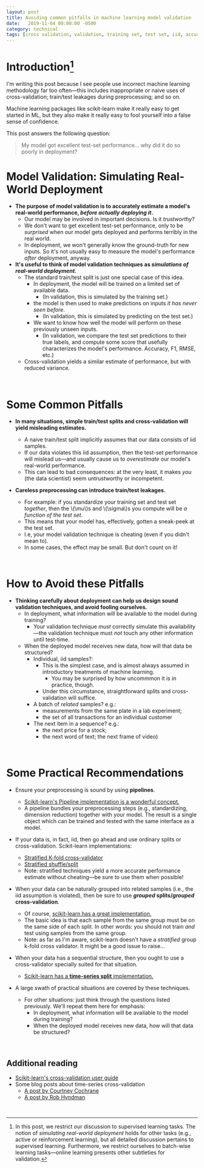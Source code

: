 ```yaml
---
layout: post
title: Avoiding common pitfalls in machine learning model validation
date:   2019-11-04 00:00:00 -0500
category: technical 
tags: [cross validation, validation, training set, test set, iid, accuracy] 
---
```


# Introduction[^1] 

I'm writing this post because I see people use incorrect
machine learning methodology far too often&mdash;this includes inappropriate 
or naive uses of cross-validation; train/test leakages during preprocessing; and so on. 

Machine learning packages like scikit-learn make it really easy to get started in ML, 
but they also make it really easy to fool yourself into a false sense of confidence.

This post answers the following question:

> My model got excellent test-set performance... why did it do so poorly in deployment?

[^1]: In this post, we restrict our discussion to supervised learning tasks. The notion of _simulating real-world deployment_ holds for other tasks (e.g., active or reinforcement learning), but all detailed discussion pertains to supervised learning. Furthermore, we restrict ourselves to batch-wise learning tasks&mdash;online learning presents other subtleties for validation.

<!---
<br> 

<center>
<img src="{{ site.baseurl }}/assets/images/king-of-hill-sklearn-meme.png" alt="sklearn king of hill"  width="320" height="420">
</center>

<br>
-->

# Model Validation: Simulating Real-World Deployment
* **The purpose of model validation is to accurately estimate a model's real-world performance, _before actually deploying it_.**
    * Our model may be involved in important decisions. Is it _trustworthy_?
    * We don't want to get excellent test-set performance, only to be _surprised_ when our model gets deployed and performs terribly in the real world.
    * In deployment, we won't generally know the ground-truth for new inputs.
    So it's not usually easy to measure the model's performance _after_ deployment, anyway.
* **It's useful to think of model validation techniques as _simulations of real-world deployment._**
    - The standard train/test split is just one special case of this idea.
        * In deployment, the model will be trained on a limited set of available data. 
            - (In validation, this is simulated by the training set.)
        * the model is then used to make predictions on inputs _it has never seen before_.
            - (In validation, this is simulated by predicting on the test set.)
        * We want to know how well the model will perform on these previously unseen inputs.
            - (In validation, we compare the test set predictions to their true labels, and compute some score that usefully characterizes the model's performance. Accuracy, F1, RMSE, etc.)
    - Cross-validation yields a similar estimate of performance, but with reduced variance.

<br>

# Some Common Pitfalls

* **In many situations, simple train/test splits and cross-validation will yield misleading estimates.**
    - A naive train/test split implicitly assumes that our data consists of iid samples.
    - If our data violates this iid assumption, then the test-set performance will mislead us&mdash;and usually cause us to _overestimate_ our model's real-world performance.
    - This can lead to bad consequences: at the very least, it makes _you_ (the data scientist) seem untrustworthy or incompetent.

* **Careless preprocessing can introduce train/test leakages.**
    - For example: if you standardize your training set and test set _together_, then the \\(\mu\\)s and \\(\sigma\\)s you compute will be _a function of the test set_.
    - This means that your model has, effectively, gotten a sneak-peek at the test set.
    - I.e, your model validation technique is cheating (even if you didn't mean to).
    - In some cases, the effect may be small. But don't count on it!

<br> 

# How to Avoid these Pitfalls

* **Thinking carefully about deployment can help us design sound validation techniques, and avoid fooling ourselves.** 
    * In deployment, what information will be available to the model during training?
        - Your validation technique _must_ correctly simulate this availability&mdash;the validation technique must _not_ touch any other information until test-time.
    * When the deployed model receives new data, how will that data be structured?
        - Individual, iid samples?:
            * This is the simplest case, and is almost always assumed in introductory treatments of machine learning.
                - You may be surprised by how uncommmon it is in practice, though.
            * Under this circumstance, straightforward splits and cross-validation will suffice.
        - A batch of _related_ samples? e.g.:
            * measurements from the same plate in a lab experiment;
            * the set of all transactions for an individual customer
        - The next item in a sequence? e.g.:
            * the next price for a stock; 
            * the next word of text; the next frame of video)

<br>

# Some Practical Recommendations

* Ensure your preprocessing is sound by using **pipelines**.
    - [Scikit-learn's Pipeline implementation is a wonderful concept.](https://scikit-learn.org/stable/modules/generated/sklearn.pipeline.Pipeline.html)
    - A pipeline bundles your preprocessing steps (e.g., standardizing, dimension reduction) together with your model. The result is a single object which can be trained and tested with the same interface as a model.

* If your data is, in fact, iid, then go ahead and use ordinary splits or cross-validation. Scikit-learn implementations:
    - [Stratified K-fold cross-validator](https://scikit-learn.org/stable/modules/generated/sklearn.model_selection.StratifiedKFold.html#sklearn.model_selection.StratifiedKFold)
    - [Stratified shuffle/split](https://scikit-learn.org/stable/modules/generated/sklearn.model_selection.StratifiedShuffleSplit.html#sklearn.model_selection.StratifiedShuffleSplit)
    - Note: stratified techniques yield a more accurate performance estimate without cheating&mdash;be sure to use them when possible!

* When your data can be naturally grouped into related samples (i.e., the iid assumption is violated), then be sure to use **_grouped_ splits/_grouped_ cross-validation**.
    - Of course, [scikit-learn has a great implementation.](https://scikit-learn.org/stable/modules/generated/sklearn.model_selection.GroupKFold.html)
    - The basic idea is that each sample from the same group must be on the same side of each split.  In other words: you should not train _and_ test using samples from the same group.
    - Note: as far as I'm aware, scikit-learn doesn't have a _stratified_ group k-fold cross validator. It might be a good issue to raise...
* When your data has a sequential structure, then you ought to use a cross-validator specially suited for that situation.
    - [Scikit-learn has a **time-series split** implementation.](https://scikit-learn.org/stable/modules/cross_validation.html#timeseries-cv)
* A large swath of practical situations are covered by these techniques.
    - For other situations: just think through the questions listed previously.
    We'll repeat them here for emphasis:
        * In deployment, what information will be available to the model during training?
        * When the deployed model receives new data, how will that data be structured?

<br>

## Additional reading
- [Scikit-learn's cross-validation user guide](https://scikit-learn.org/stable/modules/cross_validation.html)
- Some blog posts about time-series cross-validation
    * [A post by Courtney Cochrane](https://towardsdatascience.com/time-series-nested-cross-validation-76adba623eb9)
    * [A post by Rob Hyndman](https://robjhyndman.com/hyndsight/tscv/)

<br>

